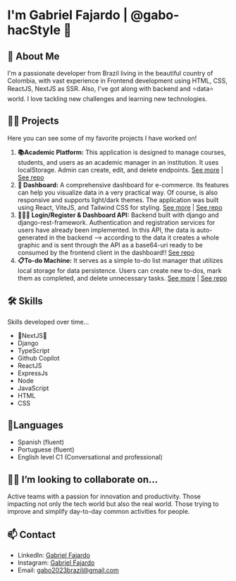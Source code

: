 # I'm Gabriel Fajardo | @gabo-hacStyle 👋

## 🚀 About Me
I'm a passionate developer from Brazil living in the beautiful country of Colombia, with vast experience in Frontend development using HTML, CSS, ReactJS, NextJS as SSR. Also, I've got along with backend and ⭐data⭐ world. I love tackling new challenges and learning new technologies.

## 👨‍💻 Projects

Here you can see some of my favorite projects I have worked on! 

1. **📚Academic Platform:** This application is designed to manage courses, students, and users as an academic manager in an institution. It uses localStorage. Admin can create, edit, and delete endpoints. [See more](https://academic-platform.vercel.app/) | [See repo](https://github.com/gabo-hacStyle/academic-platform)
2. **📰 Dashboard:** A comprehensive dashboard for e-commerce. Its features can help you visualize data in a very practical way. Of course, is also responsive and supports light/dark themes. The application was built using React, ViteJS, and Tailwind CSS for styling. [See more](https://dashboard-app-psi-vert.vercel.app/) | [See repo](https://github.com/gabo-hacStyle/dashboard-app) 
3. **👨🏻‍⚖️ Login/Register & Dashboard API:** Backend built with django and django-rest-framework. Authentication and registration services for users have already been implemented. In this API, the data is auto-generated in the backend --> according to the data it creates a whole graphic and is sent through the API as a base64-uri ready to be consumed by the frontend client in the dashboard!!  [See repo](https://github.com/gabo-hacStyle/auth-backend.git)
4. **📋To-do Machine:** It serves as a simple to-do list manager that utilizes local storage for data persistence. Users can create new to-dos, mark them as completed, and delete unnecessary tasks. [See more](https://gabo-hacstyle.github.io/to-do-machine/) | [See repo](https://github.com/gabo-hacStyle/to-do-machine) 

## 🛠️ Skills
Skills developed over time...
- 🌟NextJS🌟
- Django
- TypeScript
- Github Copilot
- ReactJS 
- ExpressJs
- Node
- JavaScript 
- HTML 
- CSS

## 💬Languages 
- Spanish (fluent)
- Portuguese (fluent)
- English level C1 (Conversational and professional)
## 🙋‍♂️  I’m looking to collaborate on...
Active teams with a passion for innovation and productivity. Those impacting not only the tech world but also the real world. Those trying to improve and simplify day-to-day common activities for people. 
## 📫 Contact
- LinkedIn: [Gabriel Fajardo](https://www.linkedin.com/in/gabriel-fajardo-ortiz-174b55268/)
- Instagram: [Gabriel Fajardo](https://www.instagram.com/gabo_ortiz/)
- Email: gabo2023brazil@gmail.com

<!--
**gabo-hacStyle/gabo-hacStyle** is a ✨ _special_ ✨ repository because its `README.md` (this file) appears on your GitHub profile.

Here are some ideas to get you started:

- 🔭 I’m currently working on ...
- 🌱 I’m currently learning ...
- 👯 I’m looking to collaborate on ...
- 🤔 I’m looking for help with ...
- 💬 Ask me about ...
- 📫 How to reach me: ...
- 😄 Pronouns: ...
- ⚡ Fun fact: ...
-->
